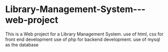 # Library-Management-System---web-project
This is a Web project for a Library Management System.
use of html, css for front end development
use of php for backend development.
use of mysql as the database
